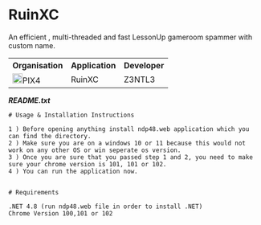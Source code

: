# RuinXC
An efficient , multi-threaded and fast LessonUp gameroom spammer with custom name.

<table><tr><th>Organisation</th><th>Application</th><th>Developer</th></tr><tr><td><img src="https://media.discordapp.net/attachments/956310840464773200/968964843333877830/logopix4.png" width="20">PIX4</td><td>RuinXC</td><td>Z3NTL3</td></tr></table>

***README.txt***
```
# Usage & Installation Instructions

1 ) Before opening anything install ndp48.web application which you can find the directory.
2 ) Make sure you are on a windows 10 or 11 because this would not work on any other OS or win seperate os version.
3 ) Once you are sure that you passed step 1 and 2, you need to make sure your chrome version is 101, 101 or 102.
4 ) You can run the application now.


# Requirements

.NET 4.8 (run ndp48.web file in order to install .NET)
Chrome Version 100,101 or 102
```
